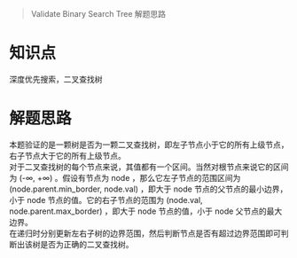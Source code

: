 > Validate Binary Search Tree 解题思路

# 知识点
深度优先搜索，二叉查找树

# 解题思路
本题验证的是一颗树是否为一颗二叉查找树，即左子节点小于它的所有上级节点，右子节点大于它的所有上级节点。  
对于二叉查找树的每个节点来说，其值都有一个区间。当然对根节点来说它的区间为 (-∞, +∞) 。假设有节点为 node ，那么它左子节点的范围区间为 (node.parent.min_border, node.val) ，即大于 node 节点的父节点的最小边界，小于 node 节点的值。它的右子节点的范围为 (node.val, node.parent.max_border) ，即大于 node 节点的值，小于 node 父节点的最大边界。  
在递归时分别更新左右子树的边界范围，然后判断节点是否有超过边界范围即可判断出该树是否为正确的二叉查找树。